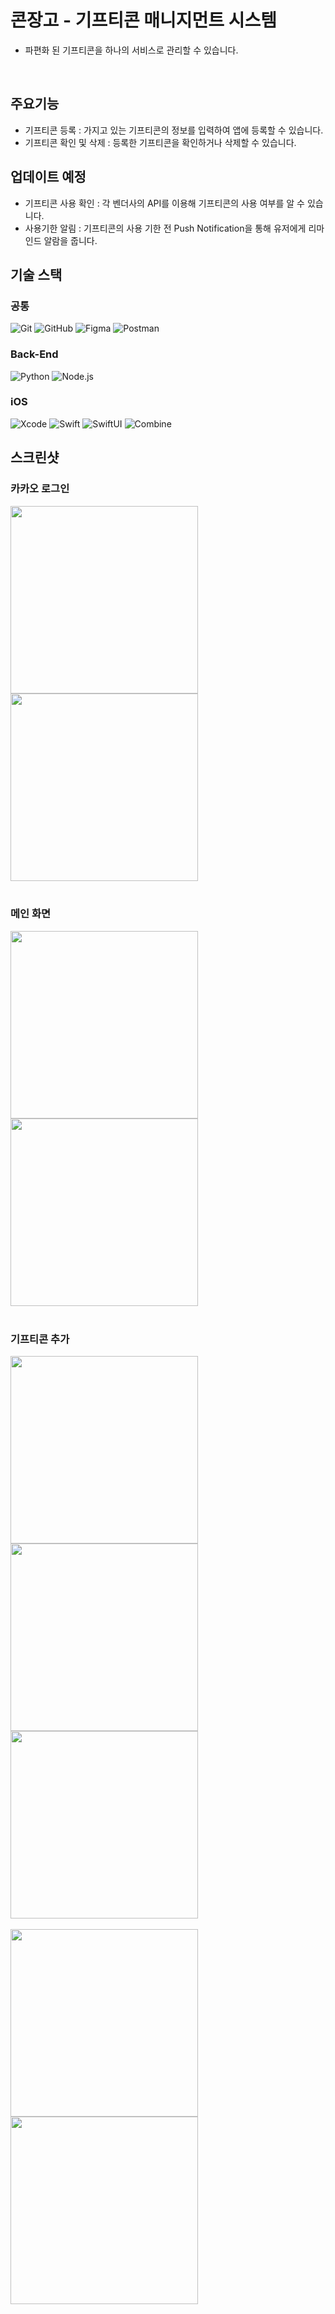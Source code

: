 
# 콘장고 - 기프티콘 매니지먼트 시스템
- 파편화 된 기프티콘을 하나의 서비스로 관리할 수 있습니다.
  
<br/>

## 주요기능
- 기프티콘 등록 : 가지고 있는 기프티콘의 정보를 입력하여 앱에 등록할 수 있습니다.
- 기프티콘 확인 및 삭제 : 등록한 기프티콘을 확인하거나 삭제할 수 있습니다.


## 업데이트 예정
- 기프티콘 사용 확인 : 각 벤더사의 API를 이용해 기프티콘의 사용 여부를 알 수 있습니다.
- 사용기한 알림 : 기프티콘의 사용 기한 전 Push Notification을 통해 유저에게 리마인드 알람을 줍니다.

## 기술 스택

###  공통

![Git](https://img.shields.io/badge/-Git-F05032?style=flat&logo=Git&logoColor=white)
![GitHub](https://img.shields.io/badge/-GitHub-181717?style=flat&logo=GitHub&logoColor=white)
![Figma](https://img.shields.io/badge/-Figma-%23F24E1E?style=flat&logo=Figma&logoColor=white)
![Postman](https://img.shields.io/badge/-Postman-%23FF6C37?style=flat&logo=Postman&logoColor=white)

###  Back-End

![Python](https://img.shields.io/badge/-Python-%233776AB?style=flat&logo=Python&logoColor=white)
![Node.js](https://img.shields.io/badge/-Node.js-%235FA04E?style=flat&logo=Node.js&logoColor=white)



###  iOS

![Xcode](https://img.shields.io/badge/-Xcode-1575F9?style=flat&logo=Xcode&logoColor=white)
![Swift](https://img.shields.io/badge/-Swift-FA7343?style=flat&logo=Swift&logoColor=white)
![SwiftUI](https://img.shields.io/badge/-SwiftUI-%2355B3F9?style=flat&logo=Swift&logoColor=black)
![Combine](https://img.shields.io/badge/-Combine-FF7B17?style=flat&logo=Swift&logoColor=white)


## 스크린샷

### 카카오 로그인
<img src="https://github.com/user-attachments/assets/142e3ae3-f04d-4e6b-8b72-50f3cb0502fe" width = 300/>
<img src="https://github.com/user-attachments/assets/7e6191bf-d135-4d16-bd36-6bd03d3d6bc9" width = 300/>
<br>
<br>

### 메인 화면
<img src="https://github.com/user-attachments/assets/1869d994-4172-47d0-9028-2b5245a5ef7d" width = 300/>
<img src="https://github.com/user-attachments/assets/a19b0f1c-14b1-40e4-acaa-36b35c3cb99f" width = 300/>
<br>
<br>

### 기프티콘 추가
<img src="https://github.com/user-attachments/assets/2e9079de-2d12-4c6e-9a12-46a0483fed8f" width = 300/>
<img src="https://github.com/user-attachments/assets/09f3fac4-32fe-42d9-b1f7-513748f5d682" width = 300/>
<img src="https://github.com/user-attachments/assets/1182b603-1501-42e7-ab28-6953868ae535" width = 300/>
<br>
<br>

<img src="https://github.com/user-attachments/assets/ca118a20-077e-4ae7-9c26-08486b5b28b8" width = 300/>
<img src="https://github.com/user-attachments/assets/d7fc5c98-1b78-463c-951a-21b5bc1831af" width = 300/>
